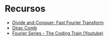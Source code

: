 # Recursos

- [Divide and Conquer: Fast Fourier Transform](https://www.cs.toronto.edu/~bor/373s20/docs/demaine-fft.pdf)
- [Dirac Comb](https://en.wikipedia.org/wiki/Dirac_comb)
- [Fourier Series - The Coding Train (Youtube)](https://www.youtube.com/watch?v=Mm2eYfj0SgA&list=WL&index=3)
